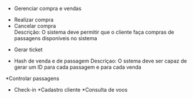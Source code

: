 * Gerenciar compra e vendas
- Realizar compra
- Cancelar compra  
Descrição: O sistema deve permitir que o cliente faça compras de passagens disponíveis no sistema

* Gerar ticket
- Hash de venda e de passagem
Descriçao: O sstema deve ser capaz de gerar um ID para cada passagem e para cada venda

*Controlar passagens
* Check-in
*Cadastro cliente
*Consulta de voos
